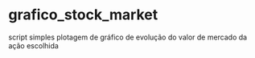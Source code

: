 # grafico_stock_market

script simples plotagem de gráfico de evolução do valor de mercado da ação escolhida
